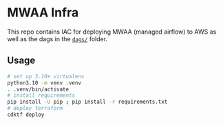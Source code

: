 # MWAA Infra

This repo contains IAC for deploying MWAA (managed airflow) to AWS as well as the dags in the [`dags/`](dags) folder.

## Usage

```bash
# set up 3.10+ virtualenv
python3.10 -m venv .venv
. .venv/bin/activate
# install requirements
pip install -U pip ; pip install -r requirements.txt
# deploy terraform
cdktf deploy
```
